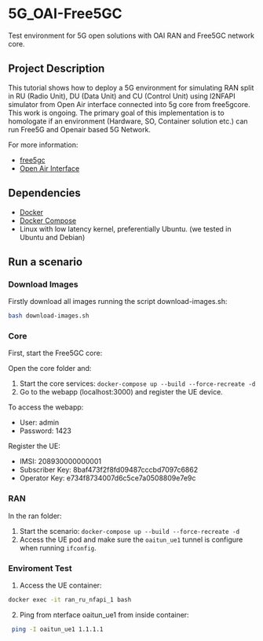 # 5G_OAI-Free5GC
Test environment for 5G open solutions with OAI RAN and Free5GC network core.

## Project Description

This tutorial shows how to deploy a 5G environment for simulating RAN split in RU (Radio Unit), DU (Data Unit) and CU (Control Unit) using l2NFAPI simulator from Open Air interface connected into 5g core from free5gcore. This work is ongoing. The primary goal of this implementation is to homologate if an environment (Hardware, SO, Container solution etc.) can run Free5G and Openair based 5G Network.

For more information:
* [free5gc](https://www.free5gc.org/)
* [Open Air Interface](https://www.openairinterface.org/)

## Dependencies

* [Docker](https://docs.docker.com/install/)
* [Docker Compose](https://docs.docker.com/compose/install/)
* Linux with low latency kernel, preferentially Ubuntu. (we tested in Ubuntu and Debian)

## Run a scenario

### Download Images

Firstly download all images running the script download-images.sh:

```sh
bash download-images.sh
```

### Core

First, start the Free5GC core:

Open the core folder and:

1. Start the core services: `docker-compose up --build --force-recreate -d`
2. Go to the webapp (localhost:3000) and register the UE device.

To access the webapp:

* User: admin
* Password: 1423

Register the UE:

* IMSI: 208930000000001
* Subscriber Key: 8baf473f2f8fd09487cccbd7097c6862
* Operator Key: e734f8734007d6c5ce7a0508809e7e9c

### RAN

In the ran folder:

1. Start the scenario: `docker-compose up --build --force-recreate -d`
2. Access the UE pod and make sure the `oaitun_ue1` tunnel is configure when running `ifconfig`.

### Enviroment Test

1. Access the UE container:
```sh
docker exec -it ran_ru_nfapi_1 bash
```

2. Ping from nterface oaitun_ue1 from inside container:
```sh
 ping -I oaitun_ue1 1.1.1.1
 ```





